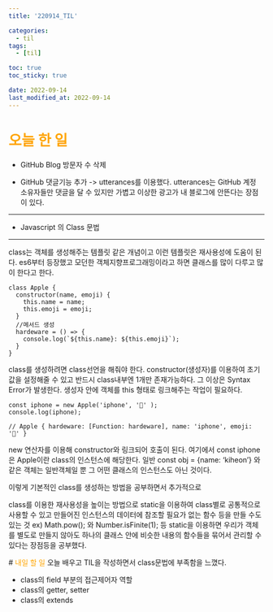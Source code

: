 ```yaml
---
title: '220914_TIL'

categories:
  - til
tags:
  - [til]

toc: true
toc_sticky: true

date: 2022-09-14
last_modified_at: 2022-09-14
---
```


# <span style="color:orange"> 오늘 한 일</span>

- GitHub Blog 방문자 수 삭제

- GitHub 댓글기능 추가 -> utterances를 이용했다.
  utterances는 GitHub 계정 소유자들만 댓글을 달 수 있지만 가볍고 이상한 광고가 내 블로그에 안뜬다는 장점이 있다.

---

- Javascript 의 Class 문법

---

class는 객체를 생성해주는 템플릿 같은 개념이고 이런 템플릿은 재사용성에 도움이 된다.
es6부터 등장했고 모던한 객체지향프로그래밍이라고 하면 클래스를 많이 다루고 많이 한다고 한다.

```Js
class Apple {
  constructor(name, emoji) {
    this.name = name;
    this.emoji = emoji;
  }
  //메서드 생성
  hardeware = () => {
    console.log(`${this.name}: ${this.emoji}`);
  }
}
```

class를 생성하려면 class선언을 해줘야 한다.
constructor(생성자)를 이용하여 초기값을 설정해줄 수 있고 반드시 class내부엔 1개만 존재가능하다. 그 이상은 Syntax Error가 발생한다.
생성자 안에 객체를 this 형태로 링크해주는 작업이 필요하다.

```Js
const iphone = new Apple('iphone', '📱' );
console.log(iphone);

// Apple { hardeware: [Function: hardeware], name: 'iphone', emoji: '📱' }
```

new 연산자를 이용해 constructor와 링크되어 호출이 된다.
여기에서 const iphone은 Apple이란 class의 인스턴스에 해당한다.
일반 const obj = {name: ‘kiheon’} 와 같은 객체는 일반객체일 뿐 그 어떤 클래스의 인스턴스도 아닌 것이다.

이렇게 기본적인 class를 생성하는 방법을 공부하면서 추가적으로

class를 이용한 재사용성을 높이는 방법으로
static을 이용하여 class별로 공통적으로 사용할 수 있고 만들어진 인스턴스의 데이터에 참조할 필요가 없는 함수 등을 만들 수도 있는 것 ex) Math.pow(); 와 Number.isFinite(1); 등
static을 이용하면 우리가 객체를 별도로 만들지 않아도 하나의 클래스 안에 비슷한 내용의 함수들을 묶어서 관리할 수 있다는 장점등을 공부했다.

#<span style="color:orange"> 내일 할 일</span>
오늘 배우고 TIL을 작성하면서 class문법에 부족함을 느꼈다.

- class의 field 부분의 접근제어자 역할
- class의 getter, setter
- class의 extends
